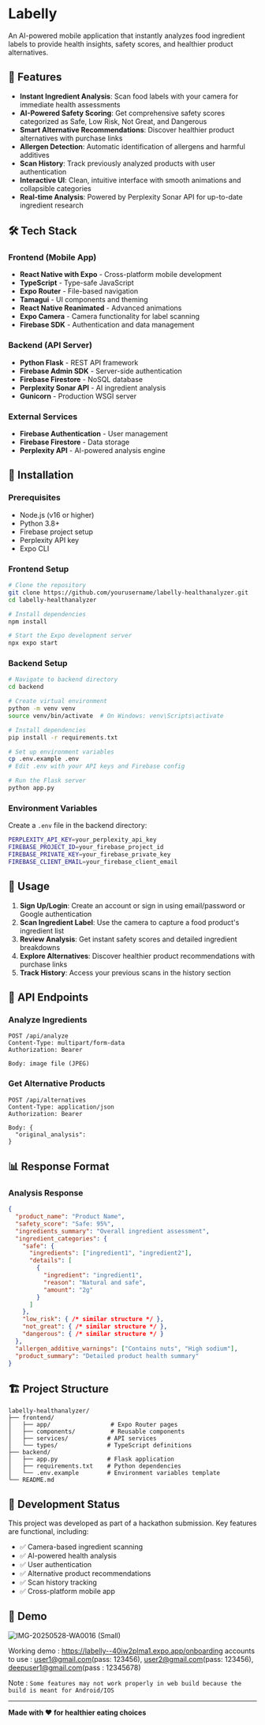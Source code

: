 # Labelly

An AI-powered mobile application that instantly analyzes food ingredient labels to provide health insights, safety scores, and healthier product alternatives.

## 🚀 Features

- **Instant Ingredient Analysis**: Scan food labels with your camera for immediate health assessments
- **AI-Powered Safety Scoring**: Get comprehensive safety scores categorized as Safe, Low Risk, Not Great, and Dangerous
- **Smart Alternative Recommendations**: Discover healthier product alternatives with purchase links
- **Allergen Detection**: Automatic identification of allergens and harmful additives
- **Scan History**: Track previously analyzed products with user authentication
- **Interactive UI**: Clean, intuitive interface with smooth animations and collapsible categories
- **Real-time Analysis**: Powered by Perplexity Sonar API for up-to-date ingredient research

## 🛠️ Tech Stack

### Frontend (Mobile App)
- **React Native with Expo** - Cross-platform mobile development
- **TypeScript** - Type-safe JavaScript
- **Expo Router** - File-based navigation
- **Tamagui** - UI components and theming
- **React Native Reanimated** - Advanced animations
- **Expo Camera** - Camera functionality for label scanning
- **Firebase SDK** - Authentication and data management

### Backend (API Server)
- **Python Flask** - REST API framework
- **Firebase Admin SDK** - Server-side authentication
- **Firebase Firestore** - NoSQL database
- **Perplexity Sonar API** - AI ingredient analysis
- **Gunicorn** - Production WSGI server

### External Services
- **Firebase Authentication** - User management
- **Firebase Firestore** - Data storage
- **Perplexity API** - AI-powered analysis engine

## 📱 Installation

### Prerequisites
- Node.js (v16 or higher)
- Python 3.8+
- Firebase project setup
- Perplexity API key
- Expo CLI

### Frontend Setup

```bash
# Clone the repository
git clone https://github.com/yourusername/labelly-healthanalyzer.git
cd labelly-healthanalyzer

# Install dependencies
npm install

# Start the Expo development server
npx expo start
```

### Backend Setup

```bash
# Navigate to backend directory
cd backend

# Create virtual environment
python -m venv venv
source venv/bin/activate  # On Windows: venv\Scripts\activate

# Install dependencies
pip install -r requirements.txt

# Set up environment variables
cp .env.example .env
# Edit .env with your API keys and Firebase config

# Run the Flask server
python app.py
```

### Environment Variables

Create a `.env` file in the backend directory:

```bash
PERPLEXITY_API_KEY=your_perplexity_api_key
FIREBASE_PROJECT_ID=your_firebase_project_id
FIREBASE_PRIVATE_KEY=your_firebase_private_key
FIREBASE_CLIENT_EMAIL=your_firebase_client_email
```

## 🎯 Usage

1. **Sign Up/Login**: Create an account or sign in using email/password or Google authentication
2. **Scan Ingredient Label**: Use the camera to capture a food product's ingredient list
3. **Review Analysis**: Get instant safety scores and detailed ingredient breakdowns
4. **Explore Alternatives**: Discover healthier product recommendations with purchase links
5. **Track History**: Access your previous scans in the history section

## 🔌 API Endpoints

### Analyze Ingredients
```http
POST /api/analyze
Content-Type: multipart/form-data
Authorization: Bearer 

Body: image file (JPEG)
```

### Get Alternative Products
```http
POST /api/alternatives
Content-Type: application/json
Authorization: Bearer 

Body: {
  "original_analysis": 
}
```

## 📊 Response Format

### Analysis Response
```json
{
  "product_name": "Product Name",
  "safety_score": "Safe: 95%",
  "ingredients_summary": "Overall ingredient assessment",
  "ingredient_categories": {
    "safe": {
      "ingredients": ["ingredient1", "ingredient2"],
      "details": [
        {
          "ingredient": "ingredient1",
          "reason": "Natural and safe",
          "amount": "2g"
        }
      ]
    },
    "low_risk": { /* similar structure */ },
    "not_great": { /* similar structure */ },
    "dangerous": { /* similar structure */ }
  },
  "allergen_additive_warnings": ["Contains nuts", "High sodium"],
  "product_summary": "Detailed product health summary"
}
```


## 🏗️ Project Structure

```
labelly-healthanalyzer/
├── frontend/
│   ├── app/                 # Expo Router pages
│   ├── components/          # Reusable components
│   ├── services/           # API services
│   └── types/              # TypeScript definitions
├── backend/
│   ├── app.py              # Flask application
│   ├── requirements.txt    # Python dependencies
│   └── .env.example        # Environment variables template
└── README.md
```

## 🚦 Development Status

This project was developed as part of a hackathon submission. Key features are functional, including:

- ✅ Camera-based ingredient scanning
- ✅ AI-powered health analysis
- ✅ User authentication
- ✅ Alternative product recommendations
- ✅ Scan history tracking
- ✅ Cross-platform mobile app


## 🔗 Demo
![IMG-20250528-WA0016 (Small)](https://github.com/user-attachments/assets/235632bc-0c36-4dd9-aabb-f147387db8db)

Working demo : https://labelly--40iw2plma1.expo.app/onboarding
accounts to use : user1@gmail.com(pass: 123456), user2@gmail.com(pass: 123456), deepuser1@gmail.com(pass : 12345678) 

Note : `Some features may not work properly in web build because the build is meant for Android/IOS`

---

**Made with ❤️ for healthier eating choices**
